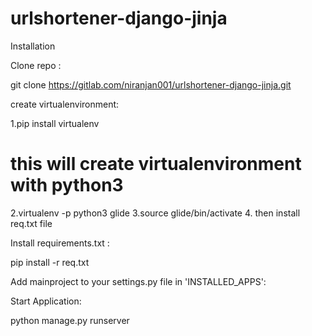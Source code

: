 # urlshortener-django-jinja
Installation

Clone repo :


git clone https://gitlab.com/niranjan001/urlshortener-django-jinja.git

create virtualenvironment:

1.pip install virtualenv
# this will create virtualenvironment with python3
2.virtualenv -p python3 glide
3.source glide/bin/activate
4. then install req.txt file

Install requirements.txt :


pip install -r req.txt

Add mainproject to your settings.py file in 'INSTALLED_APPS':

Start Application:

python manage.py runserver

